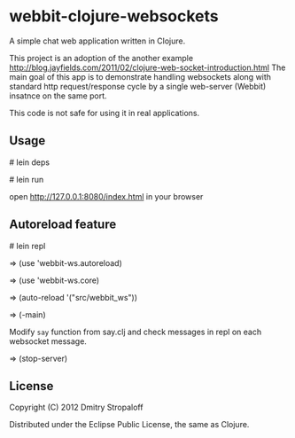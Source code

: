 webbit-clojure-websockets
=========================

A simple chat web application written in Clojure.

This project is an adoption of the another example http://blog.jayfields.com/2011/02/clojure-web-socket-introduction.html
The main goal of this app is to demonstrate handling websockets along with standard http request/response cycle by a single web-server (Webbit) insatnce on the same port.

This code is not safe for using it in real applications.

## Usage

\# lein deps

\# lein run

open http://127.0.0.1:8080/index.html in your browser

## Autoreload feature

\# lein repl

=> (use 'webbit-ws.autoreload)

=> (use 'webbit-ws.core)

=> (auto-reload '("src/webbit_ws"))

=> (-main)

Modify `say` function from say.clj and check messages in repl on each websocket message.

=> (stop-server)

## License

Copyright (C) 2012 Dmitry Stropaloff

Distributed under the Eclipse Public License, the same as Clojure. 